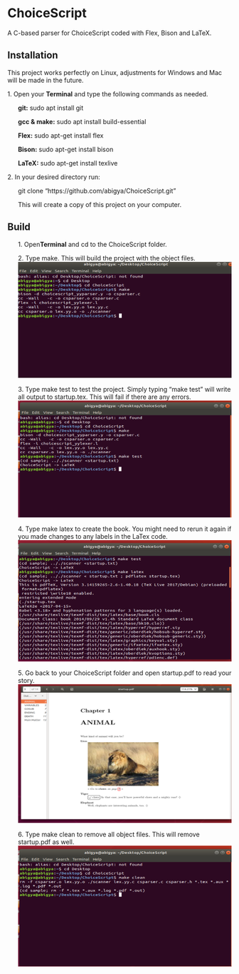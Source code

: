 <h1>ChoiceScript</h1>
<p>A C-based parser for ChoiceScript coded with Flex, Bison and LaTeX.<p>
<h2>Installation</h2>
<p>This project works perfectly on Linux, adjustments for Windows and Mac will be made in the future.</p> 
   <p> 1. Open your <b>Terminal</b> and type the following commands as needed.
       <p>
<ul><b>git:</b> sudo apt install git</ul>
        <ul><b>gcc & make:</b> sudo apt install build-essential</ul>
        <ul><b>Flex:</b> sudo apt-get install flex</ul>
        <ul><b>Bison:</b> sudo apt-get install bison</ul>
           <ul><b>LaTeX:</b> sudo apt-get install texlive </ul></p>
    </p>
<p>2. In your desired directory run:
    <ul>git clone “https://github.com/abigya/ChoiceScript.git”</ul>
    <ul>This will create a copy of this project on your computer.</ul></p>
 <h2>Build</h2>
<ul>1.	Open<b>Terminal</b> and cd to the ChoiceScript folder. </ul>
<ul>2.	Type make. This will build the project with the object files. 
    <br>
    <img src = "https://github.com/abigya/ChoiceScript/blob/master/images/make.PNG"></img>
    </br></ul>
<ul>3.	Type make test to test the project. Simply typing “make test” will write all output to startup.tex. This will fail if there are any errors.
    <br>
    <img src = "https://github.com/abigya/ChoiceScript/blob/master/images/maketest.PNG"></img>
    </br></ul>
 
<ul>4.	Type make latex to create the book. You might need to rerun it again if you made changes to any labels in the LaTex code.
<br>
    <img src = "https://github.com/abigya/ChoiceScript/blob/master/images/makelatex.PNG"></img>
    </br></ul>
 
<ul>5.	Go back to your ChoiceScript folder and open startup.pdf to read your story.
<br>
    <img src = "https://github.com/abigya/ChoiceScript/blob/master/images/pdffile.PNG"></img>
    </br></ul>
 
<ul>6.	Type make clean to remove all object files. This will remove startup.pdf as well.
<br>
    <img src = "https://github.com/abigya/ChoiceScript/blob/master/images/makeclean.PNG"></img>
    </br>
    </ul>

 






